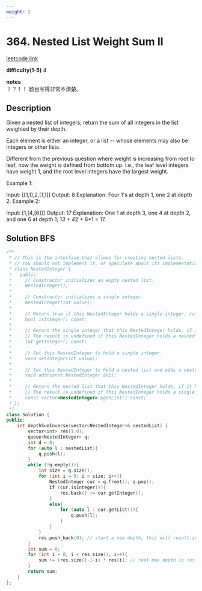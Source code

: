 ```yaml
---
weight: 2
---
```

# 364. Nested List Weight Sum II
[leetcode link](https://leetcode.com/problems/nested-list-weight-sum-ii/)

**difficulty(1-5)** 
4

**notes**   
？？！！ 题目写得非常不清楚。

## Description
Given a nested list of integers, return the sum of all integers in the list weighted by their depth.

Each element is either an integer, or a list -- whose elements may also be integers or other lists.

Different from the previous question where weight is increasing from root to leaf, now the weight is defined from bottom up. i.e., the leaf level integers have weight 1, and the root level integers have the largest weight.

Example 1:

Input: [[1,1],2,[1,1]]
Output: 8 
Explanation: Four 1's at depth 1, one 2 at depth 2.
Example 2:

Input: [1,[4,[6]]]
Output: 17 
Explanation: One 1 at depth 3, one 4 at depth 2, and one 6 at depth 1; 1*3 + 4*2 + 6*1 = 17.

## Solution BFS

```c++
/**
 * // This is the interface that allows for creating nested lists.
 * // You should not implement it, or speculate about its implementation
 * class NestedInteger {
 *   public:
 *     // Constructor initializes an empty nested list.
 *     NestedInteger();
 *
 *     // Constructor initializes a single integer.
 *     NestedInteger(int value);
 *
 *     // Return true if this NestedInteger holds a single integer, rather than a nested list.
 *     bool isInteger() const;
 *
 *     // Return the single integer that this NestedInteger holds, if it holds a single integer
 *     // The result is undefined if this NestedInteger holds a nested list
 *     int getInteger() const;
 *
 *     // Set this NestedInteger to hold a single integer.
 *     void setInteger(int value);
 *
 *     // Set this NestedInteger to hold a nested list and adds a nested integer to it.
 *     void add(const NestedInteger &ni);
 *
 *     // Return the nested list that this NestedInteger holds, if it holds a nested list
 *     // The result is undefined if this NestedInteger holds a single integer
 *     const vector<NestedInteger> &getList() const;
 * };
 */
class Solution {
public:
    int depthSumInverse(vector<NestedInteger>& nestedList) {
        vector<int> res(1,0);
        queue<NestedInteger> q;
        int d = 0;
        for (auto l : nestedList){
            q.push(l);
        }
        while (!q.empty()){
            int size = q.size();
            for (int i = 0; i < size; i++){
                NestedInteger cur = q.front(); q.pop();
                if (cur.isInteger()){
                    res.back() += cur.getInteger();
                }
                else{
                    for (auto l : cur.getList()){
                        q.push(l);
                    }
                }
            }
            res.push_back(0); // start a new depth, this will result in exccesive one line of 0 in res. 
        }
        int sum = 0;
        for (int i = 0; i < res.size(); i++){
            sum += (res.size()-1-i) * res[i]; // real max depth is res.size()-1 because of that 1 additional line.
        }
        return sum;
    }
};
```
